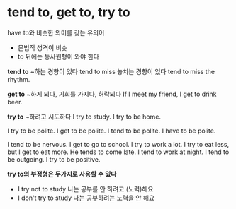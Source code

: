 # tend to, get to, try to

have to와 비슷한 의미를 갖는 유의어

- 문법적 성격이 비슷
- to 뒤에는 동사원형이 와야 한다

**tend to** ~하는 경향이 있다
tend to miss 놓치는 경향이 있다
tend to miss the rhythm.

**get to** ~하게 되다, 기회를 가지다, 허락되다
If I meet my friend, I get to drink beer.

**try to** ~하려고 시도하다
I try to study.
I try to be home.

I try to be polite.
I get to be polite.
I tend to be polite.
I have to be polite.

I tend to be nervous.
I get to go to school.
I try to work a lot.
I try to eat less, but I get to eat more.
He tends to come late.
I tend to work at night.
I tend to be outgoing.
I try to be positive.

**try to의 부정형은 두가지로 사용할 수 있다**

- I try not to study 나는 공부를 안 하려고 (노력)해요
- I don't try to study 나는 공부하려는 노력을 안 해요